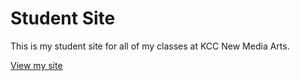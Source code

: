 # Student Site 
This is my student site for all of my classes at KCC New Media Arts.

[View my site](https://kccnma.github.io/studentsite-2024)
